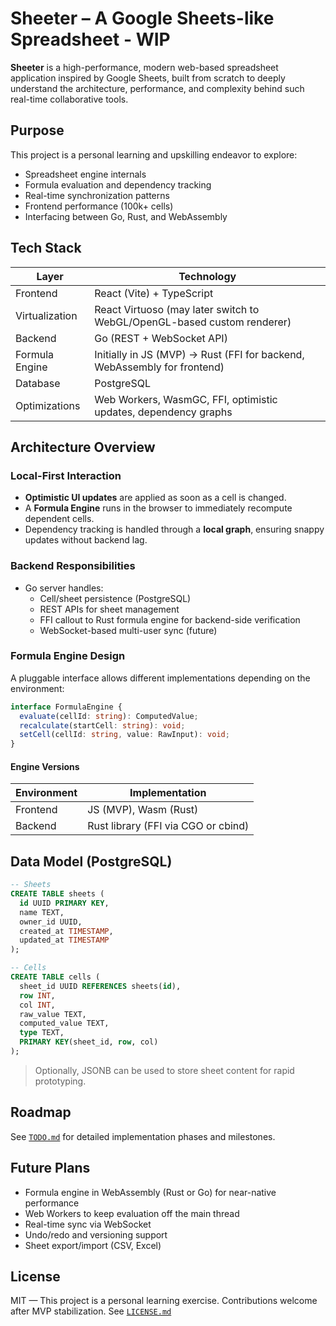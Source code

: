 # Sheeter – A Google Sheets-like Spreadsheet - WIP

**Sheeter** is a high-performance, modern web-based spreadsheet application inspired by Google Sheets, built from scratch to deeply understand the architecture, performance, and complexity behind such real-time collaborative tools.

## Purpose

This project is a personal learning and upskilling endeavor to explore:

- Spreadsheet engine internals
- Formula evaluation and dependency tracking
- Real-time synchronization patterns
- Frontend performance (100k+ cells)
- Interfacing between Go, Rust, and WebAssembly

## Tech Stack

| Layer          | Technology                                                               |
| -------------- | ------------------------------------------------------------------------ |
| Frontend       | React (Vite) + TypeScript                                                |
| Virtualization | React Virtuoso (may later switch to WebGL/OpenGL-based custom renderer)  |
| Backend        | Go (REST + WebSocket API)                                                |
| Formula Engine | Initially in JS (MVP) → Rust (FFI for backend, WebAssembly for frontend) |
| Database       | PostgreSQL                                                               |
| Optimizations  | Web Workers, WasmGC, FFI, optimistic updates, dependency graphs          |

## Architecture Overview

### Local-First Interaction

- **Optimistic UI updates** are applied as soon as a cell is changed.
- A **Formula Engine** runs in the browser to immediately recompute dependent cells.
- Dependency tracking is handled through a **local graph**, ensuring snappy updates without backend lag.

### Backend Responsibilities

- Go server handles:
  - Cell/sheet persistence (PostgreSQL)
  - REST APIs for sheet management
  - FFI callout to Rust formula engine for backend-side verification
  - WebSocket-based multi-user sync (future)

### Formula Engine Design

A pluggable interface allows different implementations depending on the environment:

```ts
interface FormulaEngine {
  evaluate(cellId: string): ComputedValue;
  recalculate(startCell: string): void;
  setCell(cellId: string, value: RawInput): void;
}
```

#### Engine Versions

| Environment | Implementation                      |
| ----------- | ----------------------------------- |
| Frontend    | JS (MVP), Wasm (Rust)               |
| Backend     | Rust library (FFI via CGO or cbind) |

## Data Model (PostgreSQL)

```sql
-- Sheets
CREATE TABLE sheets (
  id UUID PRIMARY KEY,
  name TEXT,
  owner_id UUID,
  created_at TIMESTAMP,
  updated_at TIMESTAMP
);

-- Cells
CREATE TABLE cells (
  sheet_id UUID REFERENCES sheets(id),
  row INT,
  col INT,
  raw_value TEXT,
  computed_value TEXT,
  type TEXT,
  PRIMARY KEY(sheet_id, row, col)
);
```

> Optionally, JSONB can be used to store sheet content for rapid prototyping.

## Roadmap

See [`TODO.md`](./TODO.md) for detailed implementation phases and milestones.

## Future Plans

- Formula engine in WebAssembly (Rust or Go) for near-native performance
- Web Workers to keep evaluation off the main thread
- Real-time sync via WebSocket
- Undo/redo and versioning support
- Sheet export/import (CSV, Excel)

## License

MIT — This project is a personal learning exercise. Contributions welcome after MVP stabilization. See [`LICENSE.md`](./LICENSE.md)
